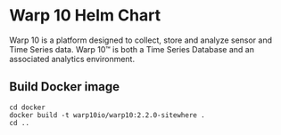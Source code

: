 # Warp 10 Helm Chart

Warp 10 is a platform designed to collect, store and analyze sensor and Time Series data. Warp 10™ is both a Time Series Database and an associated analytics environment.

## Build Docker image

```console
cd docker
docker build -t warp10io/warp10:2.2.0-sitewhere .
cd ..
```
